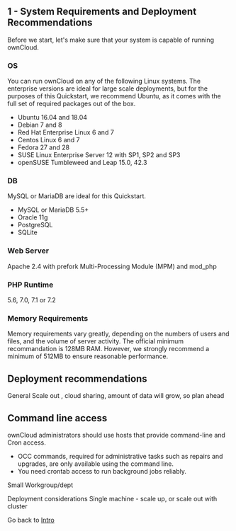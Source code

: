 ## 1 - System Requirements and Deployment Recommendations

Before we start, let's make sure that your system is capable of running ownCloud.


### OS
You can run ownCloud on any of the following Linux systems. The enterprise versions are ideal for large scale deployments, but for the purposes of this Quickstart, we recommend Ubuntu, as it comes with the full set of required packages out of the box.
- Ubuntu 16.04 and 18.04
- Debian 7 and 8
- Red Hat Enterprise Linux 6 and 7
- Centos Linux 6 and 7
- Fedora 27 and 28
- SUSE Linux Enterprise Server 12 with SP1, SP2 and SP3
- openSUSE Tumbleweed and Leap 15.0, 42.3


### DB
MySQL or MariaDB are ideal for this Quickstart.
- MySQL or MariaDB 5.5+
- Oracle 11g
- PostgreSQL
- SQLite

### Web Server
Apache 2.4 with prefork Multi-Processing Module (MPM) and mod_php

### PHP Runtime
5.6, 7.0, 7.1 or 7.2

### Memory Requirements
Memory requirements vary greatly, depending on the numbers of users and files, and the volume of server activity. The official minimum recommandation is 128MB RAM. However, we strongly recommend a minimum of 512MB to ensure reasonable performance.



## Deployment recommendations
General
Scale out , cloud sharing, amount of data will grow, so plan ahead

## Command line access
ownCloud administrators should use hosts that provide command-line and Cron access.
- OCC commands, required for administrative tasks such as repairs and upgrades, are only available using the command line.
- You need crontab access to run background jobs reliably. 


Small Workgroup/dept

Deployment considerations
Single machine - scale up, or scale out with cluster


Go back to [Intro](owncloud_qs_intro.html)
